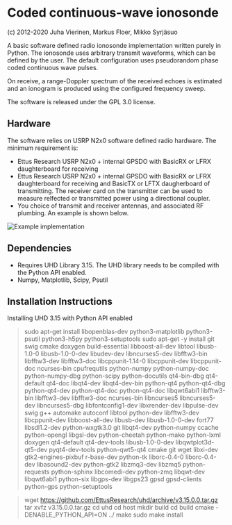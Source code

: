 # Coded continuous-wave ionosonde 

(c) 2012-2020 Juha Vierinen, Markus Floer, Mikko Syrjäsuo

A basic software defined radio ionosonde implementation written purely in Python. The ionosonde uses arbitrary transmit waveforms, which can be defined by the user. The default configuration uses pseudorandom phase coded continuous wave pulses. 

On receive, a range-Doppler spectrum of the received echoes is estimated and an ionogram is produced using the configured frequency sweep. 

The software is released under the GPL 3.0 license. 

## Hardware

The software relies on USRP N2x0 software defined radio hardware. The minimum requirement is:
- Ettus Research USRP N2x0 + internal GPSDO with BasicRX or LFRX daughterboard for receiving
- Ettus Research USRP N2x0 + internal GPSDO with BasicRX or LFRX daughterboard for receiving and BasicTX or LFTX daugherboard of transmitting. The receiver card on the transmitter can be used to measure relfected or transmitted power using a directional coupler.
- You choice of transmit and receiver antennas, and associated RF plumbing. An example is shown below.

![Example implementation](figures)

## Dependencies

- Requires UHD Library 3.15. The UHD library needs to be compiled with the Python API enabled. 
- Numpy, Matplotlib, Scipy, Psutil

## Installation Instructions

Installing UHD 3.15 with Python API enabled

> sudo apt-get install libopenblas-dev python3-matplotlib python3-psutil python3-h5py python3-setuptools
> sudo apt-get -y install git swig cmake doxygen build-essential libboost-all-dev libtool libusb-1.0-0 libusb-1.0-0-dev libudev-dev libncurses5-dev libfftw3-bin libfftw3-dev libfftw3-doc libcppunit-1.14-0 libcppunit-dev libcppunit-doc ncurses-bin cpufrequtils python-numpy python-numpy-doc python-numpy-dbg python-scipy python-docutils qt4-bin-dbg qt4-default qt4-doc libqt4-dev libqt4-dev-bin python-qt4 python-qt4-dbg python-qt4-dev python-qt4-doc python-qt4-doc libqwt6abi1 libfftw3-bin libfftw3-dev libfftw3-doc ncurses-bin libncurses5 libncurses5-dev libncurses5-dbg libfontconfig1-dev libxrender-dev libpulse-dev swig g++ automake autoconf libtool python-dev libfftw3-dev libcppunit-dev libboost-all-dev libusb-dev libusb-1.0-0-dev fort77 libsdl1.2-dev python-wxgtk3.0 git libqt4-dev python-numpy ccache python-opengl libgsl-dev python-cheetah python-mako python-lxml doxygen qt4-default qt4-dev-tools libusb-1.0-0-dev libqwtplot3d-qt5-dev pyqt4-dev-tools python-qwt5-qt4 cmake git wget libxi-dev gtk2-engines-pixbuf r-base-dev python-tk liborc-0.4-0 liborc-0.4-dev libasound2-dev python-gtk2 libzmq3-dev libzmq5 python-requests python-sphinx libcomedi-dev python-zmq libqwt-dev libqwt6abi1 python-six libgps-dev libgps23 gpsd gpsd-clients python-gps python-setuptools

> wget https://github.com/EttusResearch/uhd/archive/v3.15.0.0.tar.gz
> tar xvfz v3.15.0.0.tar.gz
> cd uhd
> cd host
> mkdir build
> cd build
> cmake -DENABLE_PYTHON_API=ON ../
> make 
> sudo make install

